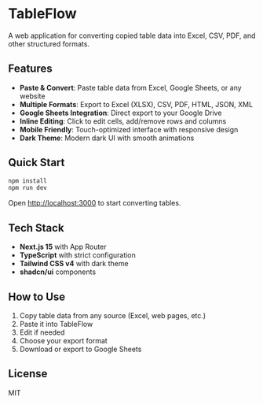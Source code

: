# TableFlow

A web application for converting copied table data into Excel, CSV, PDF, and other structured formats.

## Features

- **Paste & Convert**: Paste table data from Excel, Google Sheets, or any website
- **Multiple Formats**: Export to Excel (XLSX), CSV, PDF, HTML, JSON, XML
- **Google Sheets Integration**: Direct export to your Google Drive
- **Inline Editing**: Click to edit cells, add/remove rows and columns
- **Mobile Friendly**: Touch-optimized interface with responsive design
- **Dark Theme**: Modern dark UI with smooth animations

## Quick Start

```bash
npm install
npm run dev
```

Open [http://localhost:3000](http://localhost:3000) to start converting tables.

## Tech Stack

- **Next.js 15** with App Router
- **TypeScript** with strict configuration
- **Tailwind CSS v4** with dark theme
- **shadcn/ui** components

## How to Use

1. Copy table data from any source (Excel, web pages, etc.)
2. Paste it into TableFlow
3. Edit if needed
4. Choose your export format
5. Download or export to Google Sheets

## License

MIT
